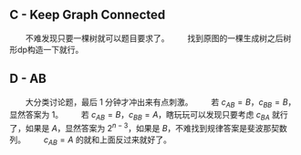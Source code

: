 ## C - Keep Graph Connected
&emsp;&emsp;不难发现只要一棵树就可以题目要求了。
&emsp;&emsp;找到原图的一棵生成树之后树形dp构造一下就行。
## D - AB
&emsp;&emsp;大分类讨论题，最后 1 分钟才冲出来有点刺激。
&emsp;&emsp;若 $c_{AB} = B$，$c_{BB} = B$，显然答案为 1。
&emsp;&emsp;若 $c_{AB} = B$，$c_{BB} = A$，瞎玩玩可以发现只要考虑 $c_{BA}$ 就行了，如果是 $A$，显然答案为 $2^{n - 3}$，如果是 $B$，不难找到规律答案是斐波那契数列。
&emsp;&emsp;$c_{AB} = A$ 的就和上面反过来就好了。